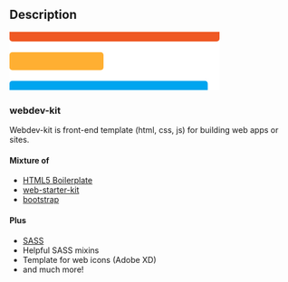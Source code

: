 ## Description

![Web kit](webdev-kit-logo.jpg)

### webdev-kit
Webdev-kit is front-end template (html, css, js) for building web apps or sites.

#### Mixture of

* [HTML5 Boilerplate](https://github.com/h5bp/html5-boilerplate)
* [web-starter-kit](https://github.com/google/web-starter-kit)
* [bootstrap](https://github.com/twbs/bootstrap)

#### Plus

* [SASS](https://github.com/sass/sass)
* Helpful SASS mixins
* Template for web icons (Adobe XD)
* and much more!
